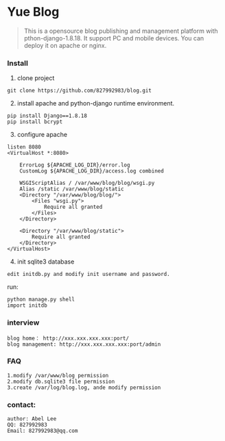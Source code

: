 # Yue Blog
>This is a opensource blog publishing and management platform with pthon-django-1.8.18. It support PC and mobile devices. 
>You can deploy it on apache or nginx.
### Install
1. clone project
```
git clone https://github.com/827992983/blog.git
```
2. install apache and python-django runtime environment.
```
pip install Django==1.8.18
pip install bcrypt
```

3. configure apache 
```
listen 8080
<VirtualHost *:8080>

	ErrorLog ${APACHE_LOG_DIR}/error.log
	CustomLog ${APACHE_LOG_DIR}/access.log combined

	WSGIScriptAlias / /var/www/blog/blog/wsgi.py
	Alias /static /var/www/blog/static
	<Directory "/var/www/blog/blog/">
		<Files "wsgi.py">
			Require all granted
		</Files>
	</Directory>

	<Directory "/var/www/blog/static">
		Require all granted
	</Directory>
</VirtualHost>
```
4. init sqlite3 database
```
edit initdb.py and modify init username and password.
```
run:
```
python manage.py shell
import initdb
```
### interview
```
blog home： http://xxx.xxx.xxx.xxx:port/
blog management: http://xxx.xxx.xxx.xxx:port/admin
```
### FAQ
```
1.modify /var/www/blog permission
2.modify db.sqlite3 file permission
3.create /var/log/blog.log, ande modify permission
```
### contact:
```
author: Abel Lee 
QQ: 827992983 
Email: 827992983@qq.com
```
